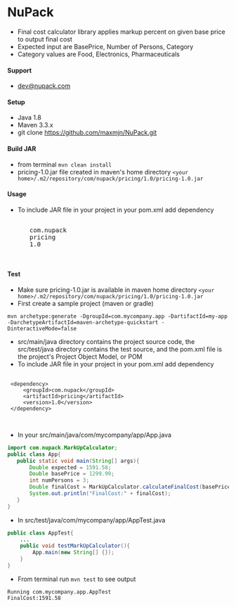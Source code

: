# NuPack
- Final cost calculator library applies markup percent on given base price to output final cost
- Expected input are BasePrice, Number of Persons, Category
- Category values are Food, Electronics, Pharmaceuticals

#### Support
- dev@nupack.com

#### Setup

 - Java 1.8
 - Maven 3.3.x
 - git clone https://github.com/maxmjn/NuPack.git

#### Build JAR
 - from terminal ```mvn clean install```
 - pricing-1.0.jar file created in maven's home directory
 ```<your home>/.m2/repository/com/nupack/pricing/1.0/pricing-1.0.jar```

#### Usage
 - To include JAR file in your project in your pom.xml add dependency
  <pre>
  <dependency>
      <groupId>com.nupack</groupId>
      <artifactId>pricing</artifactId>
      <version>1.0</version>
  </dependency>
  </pre>

#### Test
 - Make sure pricing-1.0.jar is available in maven home directory
  ```<your home>/.m2/repository/com/nupack/pricing/1.0/pricing-1.0.jar```
 - First create a sample project (maven or gradle)
  ```
  mvn archetype:generate -DgroupId=com.mycompany.app -DartifactId=my-app -DarchetypeArtifactId=maven-archetype-quickstart -DinteractiveMode=false
  ```
 - src/main/java directory contains the project source code, the src/test/java directory contains the test source, and the pom.xml file is the project's Project Object Model, or POM 
 - To include JAR file in your project in your pom.xml add dependency
 <pre>
 <code>
 &lt;dependency&gt;
     &lt;groupId&gt;com.nupack&lt;/groupId&gt;
     &lt;artifactId&gt;pricing&lt;/artifactId&gt;
     &lt;version&gt;1.0&lt;/version&gt;
 &lt;/dependency&gt;
 </code>
 </pre>
 - In your src/main/java/com/mycompany/app/App.java
 ```Java
import com.nupack.MarkUpCalculator;
public class App{
    public static void main(String[] args){
        Double expected = 1591.58;
        Double basePrice = 1299.99;
        int numPersons = 3;
        Double finalCost = MarkUpCalculator.calculateFinalCost(basePrice, numPersons, "food" );
        System.out.println("FinalCost:" + finalCost);
    }
}
```
- In src/test/java/com/mycompany/app/AppTest.java
```Java
public class AppTest{
    ...
    public void testMarkUpCalculator(){
        App.main(new String[] {});
    }
}
```
- From terminal run ```mvn test``` to see output 
```
Running com.mycompany.app.AppTest
FinalCost:1591.58
```
